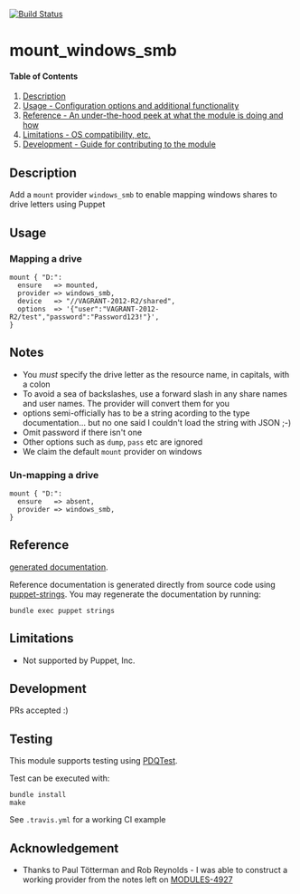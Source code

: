 [![Build Status](https://travis-ci.org/GeoffWilliams/puppet-mount_windows_smb.svg?branch=master)](https://travis-ci.org/GeoffWilliams/puppet-mount_windows_smb)
# mount_windows_smb

#### Table of Contents

1. [Description](#description)
1. [Usage - Configuration options and additional functionality](#usage)
1. [Reference - An under-the-hood peek at what the module is doing and how](#reference)
1. [Limitations - OS compatibility, etc.](#limitations)
1. [Development - Guide for contributing to the module](#development)

## Description

Add a `mount` provider `windows_smb` to enable mapping windows shares to drive letters using Puppet

## Usage

### Mapping a drive

```puppet
mount { "D:":
  ensure   => mounted,
  provider => windows_smb,
  device   => "//VAGRANT-2012-R2/shared",
  options  => '{"user":"VAGRANT-2012-R2/test","password":"Password123!"}',
}
```

## Notes
* You *must* specify the drive letter as the resource name, in capitals, with a colon
* To avoid a sea of backslashes, use a forward slash in any share names and user names.  The provider will convert them for you
* options semi-officially has to be a string acording to the type documentation... but no one said I couldn't load the string with JSON ;-)
* Omit password if there isn't one
* Other options such as `dump`, `pass` etc are ignored
* We claim the default `mount` provider on windows

### Un-mapping a drive

```puppet
mount { "D:":
  ensure   => absent,
  provider => windows_smb,
}
```


## Reference
[generated documentation](https://rawgit.com/GeoffWilliams/puppet-mount_windows_smb/master/doc/index.html).

Reference documentation is generated directly from source code using [puppet-strings](https://github.com/puppetlabs/puppet-strings).  You may regenerate the documentation by running:

```shell
bundle exec puppet strings
```

## Limitations
* Not supported by Puppet, Inc.

## Development

PRs accepted :)

## Testing
This module supports testing using [PDQTest](https://github.com/declarativesystems/pdqtest).


Test can be executed with:

```
bundle install
make
```

See `.travis.yml` for a working CI example


## Acknowledgement
* Thanks to Paul Tötterman and Rob Reynolds - I was able to construct a working provider from the notes left on [MODULES-4927](https://tickets.puppetlabs.com/browse/MODULES-4927)
